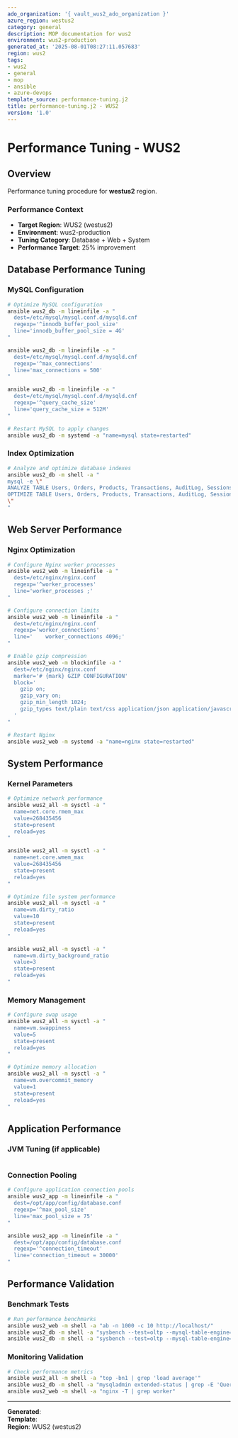 ```yaml
---
ado_organization: '{ vault_wus2_ado_organization }'
azure_region: westus2
category: general
description: MOP documentation for wus2
environment: wus2-production
generated_at: '2025-08-01T08:27:11.057683'
region: wus2
tags:
- wus2
- general
- mop
- ansible
- azure-devops
template_source: performance-tuning.j2
title: performance-tuning.j2 - WUS2
version: '1.0'
---
```



# Performance Tuning - WUS2

## Overview

Performance tuning procedure for **westus2** region.

### Performance Context

- **Target Region**: WUS2 (westus2)
- **Environment**: wus2-production
- **Tuning Category**: Database + Web + System
- **Performance Target**: 25% improvement

## Database Performance Tuning

### MySQL Configuration
```bash
# Optimize MySQL configuration
ansible wus2_db -m lineinfile -a "
  dest=/etc/mysql/mysql.conf.d/mysqld.cnf
  regexp='^innodb_buffer_pool_size'
  line='innodb_buffer_pool_size = 4G'
"

ansible wus2_db -m lineinfile -a "
  dest=/etc/mysql/mysql.conf.d/mysqld.cnf
  regexp='^max_connections'
  line='max_connections = 500'
"

ansible wus2_db -m lineinfile -a "
  dest=/etc/mysql/mysql.conf.d/mysqld.cnf
  regexp='^query_cache_size'
  line='query_cache_size = 512M'
"

# Restart MySQL to apply changes
ansible wus2_db -m systemd -a "name=mysql state=restarted"
```

### Index Optimization
```bash
# Analyze and optimize database indexes
ansible wus2_db -m shell -a "
mysql -e \"
ANALYZE TABLE Users, Orders, Products, Transactions, AuditLog, Sessions;
OPTIMIZE TABLE Users, Orders, Products, Transactions, AuditLog, Sessions;
\"
"
```

## Web Server Performance

### Nginx Optimization
```bash
# Configure Nginx worker processes
ansible wus2_web -m lineinfile -a "
  dest=/etc/nginx/nginx.conf
  regexp='^worker_processes'
  line='worker_processes ;'
"

# Configure connection limits
ansible wus2_web -m lineinfile -a "
  dest=/etc/nginx/nginx.conf
  regexp='worker_connections'
  line='    worker_connections 4096;'
"

# Enable gzip compression
ansible wus2_web -m blockinfile -a "
  dest=/etc/nginx/nginx.conf
  marker='# {mark} GZIP CONFIGURATION'
  block='
    gzip on;
    gzip_vary on;
    gzip_min_length 1024;
    gzip_types text/plain text/css application/json application/javascript;
  '
"

# Restart Nginx
ansible wus2_web -m systemd -a "name=nginx state=restarted"
```

## System Performance

### Kernel Parameters
```bash
# Optimize network performance
ansible wus2_all -m sysctl -a "
  name=net.core.rmem_max
  value=268435456
  state=present
  reload=yes
"

ansible wus2_all -m sysctl -a "
  name=net.core.wmem_max
  value=268435456
  state=present
  reload=yes
"

# Optimize file system performance
ansible wus2_all -m sysctl -a "
  name=vm.dirty_ratio
  value=10
  state=present
  reload=yes
"

ansible wus2_all -m sysctl -a "
  name=vm.dirty_background_ratio
  value=3
  state=present
  reload=yes
"
```

### Memory Management
```bash
# Configure swap usage
ansible wus2_all -m sysctl -a "
  name=vm.swappiness
  value=5
  state=present
  reload=yes
"

# Optimize memory allocation
ansible wus2_all -m sysctl -a "
  name=vm.overcommit_memory
  value=1
  state=present
  reload=yes
"
```

## Application Performance

### JVM Tuning (if applicable)
```bash
```

### Connection Pooling
```bash
# Configure application connection pools
ansible wus2_app -m lineinfile -a "
  dest=/opt/app/config/database.conf
  regexp='^max_pool_size'
  line='max_pool_size = 75'
"

ansible wus2_app -m lineinfile -a "
  dest=/opt/app/config/database.conf
  regexp='^connection_timeout'
  line='connection_timeout = 30000'
"
```

## Performance Validation

### Benchmark Tests
```bash
# Run performance benchmarks
ansible wus2_web -m shell -a "ab -n 1000 -c 10 http://localhost/"
ansible wus2_db -m shell -a "sysbench --test=oltp --mysql-table-engine=innodb prepare"
ansible wus2_db -m shell -a "sysbench --test=oltp --mysql-table-engine=innodb run"
```

### Monitoring Validation
```bash
# Check performance metrics
ansible wus2_all -m shell -a "top -bn1 | grep 'load average'"
ansible wus2_db -m shell -a "mysqladmin extended-status | grep -E 'Queries|Connections'"
ansible wus2_web -m shell -a "nginx -T | grep worker"
```

---

**Generated**:   
**Template**:   
**Region**: WUS2 (westus2)